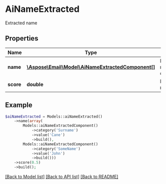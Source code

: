 # AiNameExtracted

Extracted name

## Properties
Name | Type | Description | Notes
---- | ---- | ----------- | -----
**name** | [**\Aspose\Email\Model\AiNameExtractedComponent[]**](AiNameExtractedComponent.md) | Extracted name components | [optional] 
**score** | **double** | Extracted name score | 



## Example
```php
$aiNameExtracted = Models::aiNameExtracted()
    ->name(array(
        Models::aiNameExtractedComponent()
            ->category('Surname')
            ->value('Cane')
            ->build(),
        Models::aiNameExtractedComponent()
            ->category('SomeName')
            ->value('John')
            ->build()))
    ->score(0.5)
    ->build();
```


[[Back to Model list]](README.md#documentation-for-models) [[Back to API list]](README.md#documentation-for-api-endpoints) [[Back to README]](README.md)

